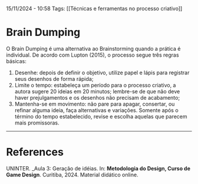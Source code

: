 15/11/2024 - 10:58
Tags: [[Técnicas e ferramentas no processo criativo]]

# Brain Dumping

O Brain Dumping é uma alternativa ao Brainstorming quando a prática é individual. De acordo com Lupton (2015), o processo segue três regras básicas:
1. Desenhe: depois de definir o objetivo, utilize papel e lápis para registrar seus desenhos de forma rápida; 
2. Limite o tempo: estabeleça um período para o processo criativo, a autora sugere 20 ideias em 20 minutos; lembre-se de que não deve haver prejulgamentos e os desenhos não precisam de acabamento; 
3. Mantenha-se em movimento: não pare para apagar, consertar, ou refinar alguma ideia, faça alternativas e variações. Somente após o término do tempo estabelecido, revise e escolha aquelas que parecem mais promissoras.


---

# References

UNINTER.  _Aula 3: Geração de idéias. In: **Metodologia do Design, Curso de Game Design**. Curitiba, 2024. Material didático online.